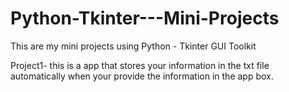 # Python-Tkinter---Mini-Projects
This are my mini projects using Python - Tkinter GUI Toolkit

Project1- this is a app that stores your information in the txt file automatically when your provide the information in the app box.
